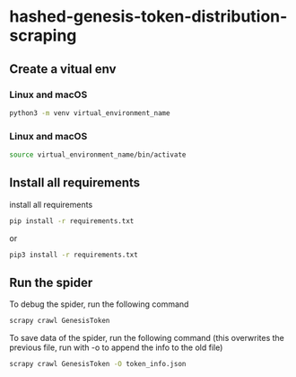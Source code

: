 # hashed-genesis-token-distribution-scraping

## Create a vitual env

### Linux and macOS

``` bash
python3 -m venv virtual_environment_name
```

### Linux and macOS
``` bash
source virtual_environment_name/bin/activate
```

## Install all requirements

install all requirements

``` bash
pip install -r requirements.txt
```

or 

``` bash
pip3 install -r requirements.txt
```
## Run the spider

To debug the spider, run the following command
``` bash
scrapy crawl GenesisToken
```


To save data of the spider, run the following command (this overwrites the previous file, run with -o to append the info to the old file)
``` bash
scrapy crawl GenesisToken -O token_info.json
```
